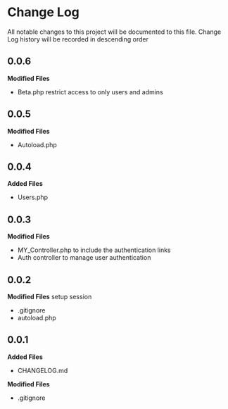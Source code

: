# Change Log
All notable changes to this project will be documented to this file.
Change Log history will be recorded in descending order

## 0.0.6
**Modified Files**
- Beta.php restrict access to only users and admins

## 0.0.5
**Modified Files**
- Autoload.php

## 0.0.4
**Added Files**
- Users.php


## 0.0.3
**Modified Files**
- MY_Controller.php to include the authentication links
- Auth controller to manage user authentication

## 0.0.2
**Modified Files**
setup session
- .gitignore
- autoload.php

## 0.0.1
**Added Files**
- CHANGELOG.md

**Modified Files**
- .gitignore
